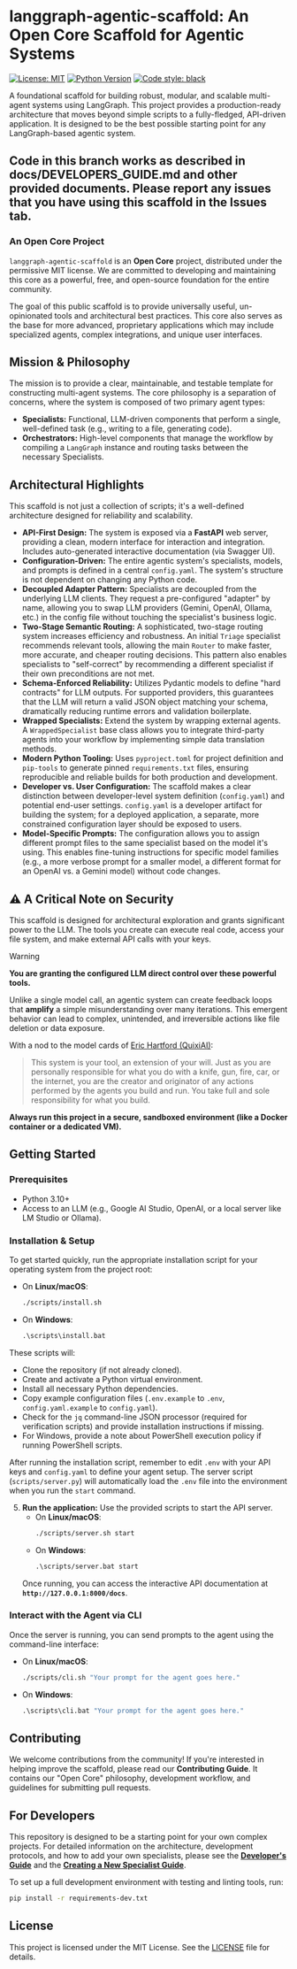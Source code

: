 # langgraph-agentic-scaffold: An Open Core Scaffold for Agentic Systems

[![License: MIT](https://img.shields.io/badge/License-MIT-yellow.svg)](https://opensource.org/licenses/MIT)
[![Python Version](https://img.shields.io/badge/python-3.10+-blue.svg)](https://www.python.org/downloads/)
[![Code style: black](https://img.shields.io/badge/code%20style-black-000000.svg)](https://github.com/psf/black)

A foundational scaffold for building robust, modular, and scalable multi-agent systems using LangGraph. This project provides a production-ready architecture that moves beyond simple scripts to a fully-fledged, API-driven application. It is designed to be the best possible starting point for any LangGraph-based agentic system.

## **Code in this branch works as described in docs/DEVELOPERS_GUIDE.md and other provided documents. Please report any issues that you have using this scaffold in the Issues tab.**

### An Open Core Project

`langgraph-agentic-scaffold` is an **Open Core** project, distributed under the permissive MIT license. We are committed to developing and maintaining this core as a powerful, free, and open-source foundation for the entire community. 

The goal of this public scaffold is to provide universally useful, un-opinionated tools and architectural best practices. This core also serves as the base for more advanced, proprietary applications which may include specialized agents, complex integrations, and unique user interfaces.

## Mission & Philosophy

The mission is to provide a clear, maintainable, and testable template for constructing multi-agent systems. The core philosophy is a separation of concerns, where the system is composed of two primary agent types:

*   **Specialists:** Functional, LLM-driven components that perform a single, well-defined task (e.g., writing to a file, generating code).
*   **Orchestrators:** High-level components that manage the workflow by compiling a `LangGraph` instance and routing tasks between the necessary Specialists.

## Architectural Highlights

This scaffold is not just a collection of scripts; it's a well-defined architecture designed for reliability and scalability.

*   **API-First Design:** The system is exposed via a **FastAPI** web server, providing a clean, modern interface for interaction and integration. Includes auto-generated interactive documentation (via Swagger UI).
*   **Configuration-Driven:** The entire agentic system's specialists, models, and prompts is defined in a central `config.yaml`. The system's structure is not dependent on changing any Python code.
*   **Decoupled Adapter Pattern:** Specialists are decoupled from the underlying LLM clients. They request a pre-configured "adapter" by name, allowing you to swap LLM providers (Gemini, OpenAI, Ollama, etc.) in the config file without touching the specialist's business logic.
*   **Two-Stage Semantic Routing:** A sophisticated, two-stage routing system increases efficiency and robustness. An initial `Triage` specialist recommends relevant tools, allowing the main `Router` to make faster, more accurate, and cheaper routing decisions. This pattern also enables specialists to "self-correct" by recommending a different specialist if their own preconditions are not met.
*   **Schema-Enforced Reliability:** Utilizes Pydantic models to define "hard contracts" for LLM outputs. For supported providers, this guarantees that the LLM will return a valid JSON object matching your schema, dramatically reducing runtime errors and validation boilerplate.
*   **Wrapped Specialists:** Extend the system by wrapping external agents. A `WrappedSpecialist` base class allows you to integrate third-party agents into your workflow by implementing simple data translation methods.
*   **Modern Python Tooling:** Uses `pyproject.toml` for project definition and `pip-tools` to generate pinned `requirements.txt` files, ensuring reproducible and reliable builds for both production and development.
*   **Developer vs. User Configuration:** The scaffold makes a clear distinction between developer-level system definition (`config.yaml`) and potential end-user settings. `config.yaml` is a developer artifact for building the system; for a deployed application, a separate, more constrained configuration layer should be exposed to users.
*   **Model-Specific Prompts:** The configuration allows you to assign different prompt files to the same specialist based on the model it's using. This enables fine-tuning instructions for specific model families (e.g., a more verbose prompt for a smaller model, a different format for an OpenAI vs. a Gemini model) without code changes.

## ⚠️ A Critical Note on Security

This scaffold is designed for architectural exploration and grants significant power to the LLM. The tools you create can execute real code, access your file system, and make external API calls with your keys.

> [!WARNING]
> **You are granting the configured LLM direct control over these powerful tools.**
>
> Unlike a single model call, an agentic system can create feedback loops that **amplify** a simple misunderstanding over many iterations. This emergent behavior can lead to complex, unintended, and irreversible actions like file deletion or data exposure.
>
> With a nod to the model cards of [Eric Hartford (QuixiAI)](https://github.com/QuixiAI):
> > This system is your tool, an extension of your will. Just as you are personally responsible for what you do with a knife, gun, fire, car, or the internet, you are the creator and originator of any actions performed by the agents you build and run. You take full and sole responsibility for what you build.
>
> **Always run this project in a secure, sandboxed environment (like a Docker container or a dedicated VM).**

## Getting Started

### Prerequisites

*   Python 3.10+
*   Access to an LLM (e.g., Google AI Studio, OpenAI, or a local server like LM Studio or Ollama).

### Installation & Setup

To get started quickly, run the appropriate installation script for your operating system from the project root:

*   On **Linux/macOS**:
    ```sh
    ./scripts/install.sh
    ```
*   On **Windows**:
    ```bat
    .\scripts\install.bat
    ```

These scripts will:
*   Clone the repository (if not already cloned).
*   Create and activate a Python virtual environment.
*   Install all necessary Python dependencies.
*   Copy example configuration files (`.env.example` to `.env`, `config.yaml.example` to `config.yaml`).
*   Check for the `jq` command-line JSON processor (required for verification scripts) and provide installation instructions if missing.
*   For Windows, provide a note about PowerShell execution policy if running PowerShell scripts.

After running the installation script, remember to edit `.env` with your API keys and `config.yaml` to define your agent setup.
The server script (`scripts/server.py`) will automatically load the `.env` file into the environment when you run the `start` command.

5.  **Run the application:**
    Use the provided scripts to start the API server.
    *   On **Linux/macOS**:
        ```sh
        ./scripts/server.sh start
        ```
    *   On **Windows**:
        ```bat
        .\scripts/server.bat start
        ```
    Once running, you can access the interactive API documentation at **`http://127.0.0.1:8000/docs`**.

### Interact with the Agent via CLI

Once the server is running, you can send prompts to the agent using the command-line interface:

*   On **Linux/macOS**:
    ```sh
    ./scripts/cli.sh "Your prompt for the agent goes here."
    ```
*   On **Windows**:
    ```bat
    .\scripts\cli.bat "Your prompt for the agent goes here."
    ```

## Contributing

We welcome contributions from the community! If you're interested in helping improve the scaffold, please read our **Contributing Guide**. It contains our "Open Core" philosophy, development workflow, and guidelines for submitting pull requests.


## For Developers

This repository is designed to be a starting point for your own complex projects. For detailed information on the architecture, development protocols, and how to add your own specialists, please see the **[Developer's Guide](./docs/DEVELOPERS_GUIDE.md)** and the **[Creating a New Specialist Guide](./docs/CREATING_A_NEW_SPECIALIST.md)**.

To set up a full development environment with testing and linting tools, run:
```sh
pip install -r requirements-dev.txt
```

## License

This project is licensed under the MIT License. See the [LICENSE](LICENSE) file for details.